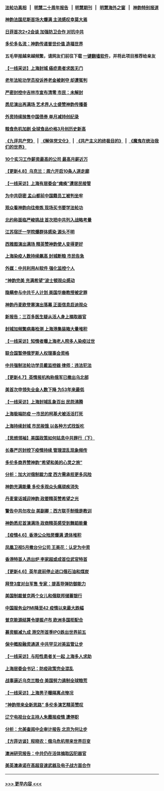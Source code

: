 #### [法轮功真相](https://github.com/gfw-breaker/truth/blob/master/README.md?t=0) &nbsp;&nbsp;|&nbsp;&nbsp; [明慧二十周年报告](https://github.com/gfw-breaker/mh-reports/blob/master/README.md?t=0) &nbsp;&nbsp;|&nbsp;&nbsp;[明慧期刊](https://github.com/gfw-breaker/mh-qikan) &nbsp;&nbsp;|&nbsp;&nbsp; [明慧海外之窗](https://github.com/gfw-breaker/mh-news/blob/master/README.md?t=0) &nbsp;&nbsp;|&nbsp;&nbsp; [神韵特别报道](https://github.com/gfw-breaker/mh-news/blob/master/shenyun.md?t=0)
#### [神韵法国尼斯首场大爆满 主流感叹幸莫大焉](../pages/nf4514/n13706519.md?t=04092151) 
#### [日菲首次2+2会谈 加强防卫合作 对抗中共](../pages/nf4514/n13706522.md?t=04092151) 
#### [多伦多名流：神韵传递普世价值 造福世界](../pages/nf4514/n13706403.md?t=04092151) 
#### 五毛举报越来越频繁，请网友们前往下载 [一键翻墙软件](https://github.com/gfw-breaker/ssr-accounts)，并将此项目推荐给亲友
#### [【一线采访】上海封城 癌症患者求医无门](../pages/nf4514/n13706008.md?t=04092151) 
#### [老年法轮功学员投诉养老金被剥夺 却遭冤判](../pages/nf4514/n13697069.md?t=04092151) 
#### [严密封控中吉林市宣布清零 市民：未解封](../pages/nf4514/n13705529.md?t=04092151) 
#### [悉尼演出再满场 艺术界人士盛赞神韵传播善](../pages/nf4514/n13705549.md?t=04092151) 
#### [外资持续抛售中国债券 单月减持创纪录](../pages/nf4514/n13705447.md?t=04092151) 
#### [粮食危机加剧 全球食品价格3月创历史新高](../pages/nf4514/n13705418.md?t=04092151) 
#### [《九评共产党》](https://github.com/begood0513/9ping.md/blob/master/README.md) &nbsp;|&nbsp; [《解体党文化》](../../../../jtdwh.md/blob/master/README.md)  &nbsp;|&nbsp; [《共产主义的终极目的》](../../../../gczydzjmd.md/blob/master/README.md) &nbsp;|&nbsp; [《魔鬼在统治我们的世界》](../../../../mgztzwmdsj.md/blob/master/README.md) 
#### [10个实习工作薪资最高的公司 最高月薪近万](../pages/nf4514/n13705364.md?t=04092151) 
#### [【更新4.8】乌克兰：周六开启10条人道走廊](../pages/nf4514/n13704550.md?t=04092151) 
#### [【一线采访】上海有居委会“瘫痪”遭居民接管](../pages/nf4514/n13704110.md?t=04092151) 
#### [为中共窃密 孟山都前中国籍员工被判坐牢](../pages/nf4514/n13705118.md?t=04092151) 
#### [观众看神韵向往修炼 现场买书要学法轮功](../pages/nf4514/n13704943.md?t=04092151) 
#### [北约称面临严峻挑战 首次把中共列入战略考量](../pages/nf4514/n13704477.md?t=04092151) 
#### [江苏宿迁一学院爆群体感染 源头不明](../pages/nf4514/n13704216.md?t=04092151) 
#### [西雅图演出满场 精英赞神韵使人变得更好](../pages/nf4514/n13704602.md?t=04092151) 
#### [上海染疫人数持续飙高 封城断粮 市民告急](../pages/nf4514/n13703631.md?t=04092151) 
#### [外媒：中共利用AI软件 强化监控个人](../pages/nf4514/n13703576.md?t=04092151) 
#### [“神韵完美 充满希望”波士顿观众感动](../pages/nf4514/n13703405.md?t=04092151) 
#### [隐瞒参与中共千人计划 美国华裔教授被定罪](../pages/nf4514/n13703103.md?t=04092151) 
#### [神韵丹麦欧登塞演出落幕 正面信息启迪观众](../pages/nf4514/n13703149.md?t=04092151) 
#### [新报告：三百多医生疑从活人身上摘取器官](../pages/nf4514/n13703044.md?t=04092151) 
#### [封城加频繁病毒检测 上海港集装箱大量堆积](../pages/nf4514/n13702521.md?t=04092151) 
#### [【一线采访】知情者曝上海老人院多人染疫过世](../pages/nf4514/n13702829.md?t=04092151) 
#### [联合国暂停俄罗斯人权理事会资格](../pages/nf4514/n13702679.md?t=04092151) 
#### [中共强制法轮功学员戴监控器 律师：违法犯法](../pages/nf4514/n13699665.md?t=04092151) 
#### [【更新4.7】英情报机构称俄军已撤出乌北部](../pages/nf4514/n13702032.md?t=04092151) 
#### [美首次申领失业金人数下降 为53年来最低](../pages/nf4514/n13702514.md?t=04092151) 
#### [【一线采访】上海封城乱象百出 民怨沸腾](../pages/nf4514/n13701679.md?t=04092151) 
#### [上海极端防疫 一市民的柯基犬被活活打死](../pages/nf4514/n13701878.md?t=04092151) 
#### [上海持续封城 市民挨饿 以各种方式找饭吃](../pages/nf4514/n13700493.md?t=04092151) 
#### [【思想领袖】美国政策如何姑息中共罪行（下）](../pages/nf4514/n13681370.md?t=04092151) 
#### [长春严厉封控下疫情持续 管理混乱现象频传](../pages/nf4514/n13701095.md?t=04092151) 
#### [多伦多商界赞神韵“希望和美的心灵之旅”](../pages/nf4514/n13701034.md?t=04092151) 
#### [分析：加大对俄制裁力度 西方需承担更多风险](../pages/nf4514/n13701164.md?t=04092151) 
#### [神韵充满能量 多伦多观众头痛顽疾消失](../pages/nf4514/n13700999.md?t=04092151) 
#### [丹麦童话城迎神韵 政要精英赞希望之光](../pages/nf4514/n13700869.md?t=04092151) 
#### [警告中共勿攻台 美副卿：西方联手制俄是教训](../pages/nf4514/n13700434.md?t=04092151) 
#### [神韵悉尼首演满场 政商精英感受到舞蹈能量](../pages/nf4514/n13700392.md?t=04092151) 
#### [【疫情4.6】香港公众殓房爆满 遗体堆积](../pages/nf4514/n13698701.md?t=04092151) 
#### [凤凰卫视5月撤台分公司 王美花：认定为中资](../pages/nf4514/n13699794.md?t=04092151) 
#### [香港特首人选出炉 李家超或成首位武官特首](../pages/nf4514/n13700296.md?t=04092151) 
#### [【更新4.6】英年底前停止进口俄石油和煤炭](../pages/nf4514/n13699534.md?t=04092151) 
#### [拜登3度对台军售 专家：提高导弹防御能力](../pages/nf4514/n13699837.md?t=04092151) 
#### [美国制裁普京两个女儿和俄联邦储蓄银行](../pages/nf4514/n13700138.md?t=04092151) 
#### [中国服务业PMI降至42 疫情以来最大跌幅](../pages/nf4514/n13699890.md?t=04092151) 
#### [普京能源结算令提振卢布 欧洲多国拒配合](../pages/nf4514/n13700046.md?t=04092151) 
#### [募资额减九成 港交所首季IPO跌出世界前五](../pages/nf4514/n13699964.md?t=04092151) 
#### [保中概股融资通道 中共罕见对美监管让步](../pages/nf4514/n13698457.md?t=04092151) 
#### [【一线采访】与阳性患者关一起 上海多人求助](../pages/nf4514/n13699367.md?t=04092151) 
#### [上海居委会书记：防疫政策完全混乱](../pages/nf4514/n13698852.md?t=04092151) 
#### [战事逼近乌克兰粮仓 美国努力遏制全球粮荒](../pages/nf4514/n13698828.md?t=04092151) 
#### [【一线采访】上海男子曝隔离点惨况](../pages/nf4514/n13698860.md?t=04092151) 
#### [“神韵带来全新思路” 多伦多演艺精英赞叹](../pages/nf4514/n13698981.md?t=04092151) 
#### [辽宁电视台女主持人朱霞报疫情 遭停职](../pages/nf4514/n13697724.md?t=04092151) 
#### [分析：允美查阅中企审计报告 北京为何让步](../pages/nf4514/n13698250.md?t=04092151) 
#### [【方菲访谈】程晓农：俄乌危机带来世界巨变](../pages/nf4514/n13697188.md?t=04092151) 
#### [澳洲研究报告：中共仍在活体摘取囚犯器官](../pages/nf4514/n13698101.md?t=04092151) 
#### [美英澳承诺在高超音速武器及电子战方面合作](../pages/nf4514/n13697598.md?t=04092151) 

----
#### [ >>> 更早内容 <<< ](../indexes/nf4514-earlier.md)
